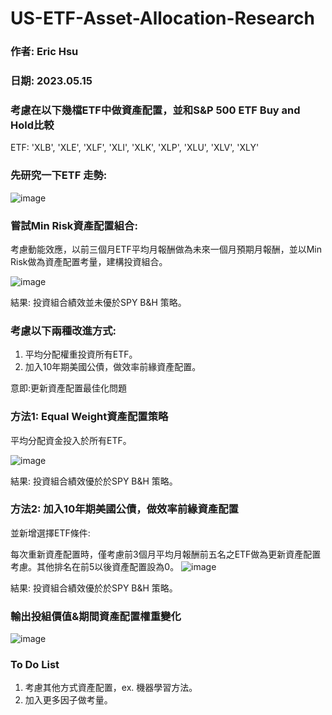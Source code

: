 # US-ETF-Asset-Allocation-Research

### 作者: Eric Hsu
### 日期: 2023.05.15

### 考慮在以下幾檔ETF中做資產配置，並和S&P 500 ETF Buy and Hold比較
ETF: 'XLB', 'XLE', 'XLF', 'XLI', 'XLK', 'XLP', 'XLU', 'XLV', 'XLY'

### 先研究一下ETF 走勢:

![image](https://github.com/EricHsu10/US-ETF-Asset-Allocation-Research/assets/111495932/965a75dc-6698-45b1-bee2-6eb13f3de5ac)

### 嘗試Min Risk資產配置組合:
考慮動能效應，以前三個月ETF平均月報酬做為未來一個月預期月報酬，並以Min Risk做為資產配置考量，建構投資組合。

![image](https://github.com/EricHsu10/US-ETF-Asset-Allocation-Research/assets/111495932/baba8756-c752-4da0-b1fb-2d0af798edb8)

結果: 投資組合績效並未優於SPY B&H 策略。

### 考慮以下兩種改進方式:
1. 平均分配權重投資所有ETF。
2. 加入10年期美國公債，做效率前緣資產配置。

意即:更新資產配置最佳化問題

### 方法1: Equal Weight資產配置策略
平均分配資金投入於所有ETF。

![image](https://github.com/EricHsu10/US-ETF-Asset-Allocation-Research/assets/111495932/ffa4ee69-9603-4ac7-95af-13962a9cfb93)

結果: 投資組合績效優於於SPY B&H 策略。

### 方法2: 加入10年期美國公債，做效率前緣資產配置
並新增選擇ETF條件:

每次重新資產配置時，僅考慮前3個月平均月報酬前五名之ETF做為更新資產配置考慮。其他排名在前5以後資產配置設為0。
![image](https://github.com/EricHsu10/US-ETF-Asset-Allocation-Research/assets/111495932/a3e71dcd-0fc3-497e-8aed-d6a2332a6895)

結果: 投資組合績效優於於SPY B&H 策略。

### 輸出投組價值&期間資產配置權重變化

![image](https://github.com/EricHsu10/US-ETF-Asset-Allocation-Research/assets/111495932/4775f79f-1c31-4571-884a-966c7eac47ce)


### To Do List

1. 考慮其他方式資產配置，ex. 機器學習方法。
2. 加入更多因子做考量。

